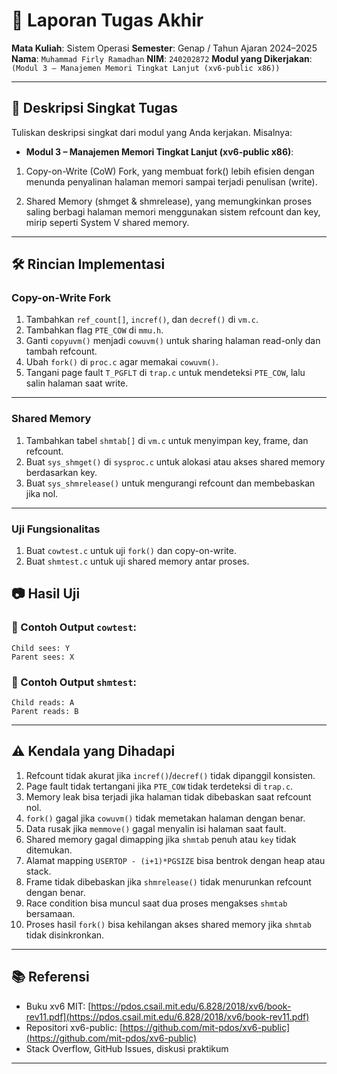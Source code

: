 # 📝 Laporan Tugas Akhir

**Mata Kuliah**: Sistem Operasi
**Semester**: Genap / Tahun Ajaran 2024–2025
**Nama**: `Muhammad Firly Ramadhan`
**NIM**: `240202872`
**Modul yang Dikerjakan**:
`(Modul 3 – Manajemen Memori Tingkat Lanjut (xv6-public x86))`

---

## 📌 Deskripsi Singkat Tugas

Tuliskan deskripsi singkat dari modul yang Anda kerjakan. Misalnya:

* **Modul 3 – Manajemen Memori Tingkat Lanjut (xv6-public x86)**:
1. Copy-on-Write (CoW) Fork, yang membuat fork() lebih efisien dengan menunda penyalinan halaman memori sampai terjadi penulisan (write).

2. Shared Memory (shmget & shmrelease), yang memungkinkan proses saling berbagi halaman memori menggunakan sistem refcount dan key, mirip seperti System V shared memory.
---

## 🛠️ Rincian Implementasi

### Copy-on-Write Fork

1. Tambahkan `ref_count[]`, `incref()`, dan `decref()` di `vm.c`.
2. Tambahkan flag `PTE_COW` di `mmu.h`.
3. Ganti `copyuvm()` menjadi `cowuvm()` untuk sharing halaman read-only dan tambah refcount.
4. Ubah `fork()` di `proc.c` agar memakai `cowuvm()`.
5. Tangani page fault `T_PGFLT` di `trap.c` untuk mendeteksi `PTE_COW`, lalu salin halaman saat write.

---

### Shared Memory

1. Tambahkan tabel `shmtab[]` di `vm.c` untuk menyimpan key, frame, dan refcount.
2. Buat `sys_shmget()` di `sysproc.c` untuk alokasi atau akses shared memory berdasarkan key.
3. Buat `sys_shmrelease()` untuk mengurangi refcount dan membebaskan jika nol.

---

### Uji Fungsionalitas

1. Buat `cowtest.c` untuk uji `fork()` dan copy-on-write.
2. Buat `shmtest.c` untuk uji shared memory antar proses.


## 📷 Hasil Uji

### 📍 Contoh Output `cowtest`:

```
Child sees: Y
Parent sees: X
```

### 📍 Contoh Output `shmtest`:

```
Child reads: A
Parent reads: B
```
---

## ⚠️ Kendala yang Dihadapi

1. Refcount tidak akurat jika `incref()`/`decref()` tidak dipanggil konsisten.
2. Page fault tidak tertangani jika `PTE_COW` tidak terdeteksi di `trap.c`.
3. Memory leak bisa terjadi jika halaman tidak dibebaskan saat refcount nol.
4. `fork()` gagal jika `cowuvm()` tidak memetakan halaman dengan benar.
5. Data rusak jika `memmove()` gagal menyalin isi halaman saat fault.
6. Shared memory gagal dimapping jika `shmtab` penuh atau `key` tidak ditemukan.
7. Alamat mapping `USERTOP - (i+1)*PGSIZE` bisa bentrok dengan heap atau stack.
8. Frame tidak dibebaskan jika `shmrelease()` tidak menurunkan refcount dengan benar.
9. Race condition bisa muncul saat dua proses mengakses `shmtab` bersamaan.
10. Proses hasil `fork()` bisa kehilangan akses shared memory jika `shmtab` tidak disinkronkan.

---

## 📚 Referensi

* Buku xv6 MIT: [https://pdos.csail.mit.edu/6.828/2018/xv6/book-rev11.pdf](https://pdos.csail.mit.edu/6.828/2018/xv6/book-rev11.pdf)
* Repositori xv6-public: [https://github.com/mit-pdos/xv6-public](https://github.com/mit-pdos/xv6-public)
* Stack Overflow, GitHub Issues, diskusi praktikum

---

